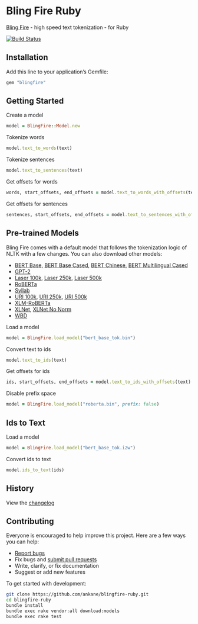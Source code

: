 # Bling Fire Ruby

[Bling Fire](https://github.com/microsoft/BlingFire) - high speed text tokenization - for Ruby

[![Build Status](https://github.com/ankane/blingfire-ruby/workflows/build/badge.svg?branch=master)](https://github.com/ankane/blingfire-ruby/actions)

## Installation

Add this line to your application’s Gemfile:

```ruby
gem "blingfire"
```

## Getting Started

Create a model

```ruby
model = BlingFire::Model.new
```

Tokenize words

```ruby
model.text_to_words(text)
```

Tokenize sentences

```ruby
model.text_to_sentences(text)
```

Get offsets for words

```ruby
words, start_offsets, end_offsets = model.text_to_words_with_offsets(text)
```

Get offsets for sentences

```ruby
sentences, start_offsets, end_offsets = model.text_to_sentences_with_offsets(text)
```

## Pre-trained Models

Bling Fire comes with a default model that follows the tokenization logic of NLTK with a few changes. You can also download other models:

- [BERT Base](https://github.com/microsoft/BlingFire/blob/master/dist-pypi/blingfire/bert_base_tok.bin), [BERT Base Cased](https://github.com/microsoft/BlingFire/blob/master/dist-pypi/blingfire/bert_base_cased_tok.bin), [BERT Chinese](https://github.com/microsoft/BlingFire/blob/master/dist-pypi/blingfire/bert_chinese.bin), [BERT Multilingual Cased](https://github.com/microsoft/BlingFire/blob/master/dist-pypi/blingfire/bert_multi_cased.bin)
- [GPT-2](https://github.com/microsoft/BlingFire/blob/master/dist-pypi/blingfire/gpt2.bin)
- [Laser 100k](https://github.com/microsoft/BlingFire/blob/master/dist-pypi/blingfire/laser100k.bin), [Laser 250k](https://github.com/microsoft/BlingFire/blob/master/dist-pypi/blingfire/laser250k.bin), [Laser 500k](https://github.com/microsoft/BlingFire/blob/master/dist-pypi/blingfire/laser500k.bin)
- [RoBERTa](https://github.com/microsoft/BlingFire/blob/master/dist-pypi/blingfire/roberta.bin)
- [Syllab](https://github.com/microsoft/BlingFire/blob/master/dist-pypi/blingfire/syllab.bin)
- [URI 100k](https://github.com/microsoft/BlingFire/blob/master/dist-pypi/blingfire/uri100k.bin), [URI 250k](https://github.com/microsoft/BlingFire/blob/master/dist-pypi/blingfire/uri250k.bin), [URI 500k](https://github.com/microsoft/BlingFire/blob/master/dist-pypi/blingfire/uri500k.bin)
- [XLM-RoBERTa](https://github.com/microsoft/BlingFire/blob/master/dist-pypi/blingfire/xlm_roberta_base.bin)
- [XLNet](https://github.com/microsoft/BlingFire/blob/master/dist-pypi/blingfire/xlnet.bin), [XLNet No Norm](https://github.com/microsoft/BlingFire/blob/master/dist-pypi/blingfire/xlnet_nonorm.bin)
- [WBD](https://github.com/microsoft/BlingFire/blob/master/dist-pypi/blingfire/wbd_chuni.bin)

Load a model

```ruby
model = BlingFire.load_model("bert_base_tok.bin")
```

Convert text to ids

```ruby
model.text_to_ids(text)
```

Get offsets for ids

```ruby
ids, start_offsets, end_offsets = model.text_to_ids_with_offsets(text)
```

Disable prefix space

```ruby
model = BlingFire.load_model("roberta.bin", prefix: false)
```

## Ids to Text

Load a model

```ruby
model = BlingFire.load_model("bert_base_tok.i2w")
```

Convert ids to text

```ruby
model.ids_to_text(ids)
```

## History

View the [changelog](https://github.com/ankane/blingfire-ruby/blob/master/CHANGELOG.md)

## Contributing

Everyone is encouraged to help improve this project. Here are a few ways you can help:

- [Report bugs](https://github.com/ankane/blingfire-ruby/issues)
- Fix bugs and [submit pull requests](https://github.com/ankane/blingfire-ruby/pulls)
- Write, clarify, or fix documentation
- Suggest or add new features

To get started with development:

```sh
git clone https://github.com/ankane/blingfire-ruby.git
cd blingfire-ruby
bundle install
bundle exec rake vendor:all download:models
bundle exec rake test
```
